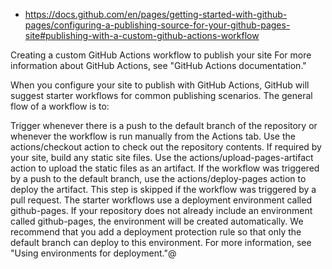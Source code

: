 
- https://docs.github.com/en/pages/getting-started-with-github-pages/configuring-a-publishing-source-for-your-github-pages-site#publishing-with-a-custom-github-actions-workflow

Creating a custom GitHub Actions workflow to publish your site
For more information about GitHub Actions, see "GitHub Actions documentation."

When you configure your site to publish with GitHub Actions, GitHub will suggest starter workflows for common publishing scenarios. The general flow of a workflow is to:

Trigger whenever there is a push to the default branch of the repository or whenever the workflow is run manually from the Actions tab.
Use the actions/checkout action to check out the repository contents.
If required by your site, build any static site files.
Use the actions/upload-pages-artifact action to upload the static files as an artifact.
If the workflow was triggered by a push to the default branch, use the actions/deploy-pages action to deploy the artifact. This step is skipped if the workflow was triggered by a pull request.
The starter workflows use a deployment environment called github-pages. If your repository does not already include an environment called github-pages, the environment will be created automatically. We recommend that you add a deployment protection rule so that only the default branch can deploy to this environment. For more information, see "Using environments for deployment."@